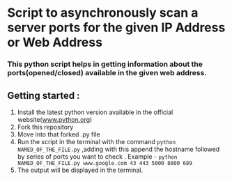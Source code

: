 # Script to asynchronously scan a server ports for the given IP Address or Web Address

### This python script helps in getting information about the ports(opened/closed) available in the given web address.

## Getting started : 
1. Install the latest python version available in the official website(www.python.org)
2. Fork this repository 
3. Move into that forked .py file
4. Run the script in the terminal with the command `python NAMED_OF_THE_FILE.py` ,adding with this append the hostname followed by series of ports you want to check . Example - `python NAMED_OF_THE_FILE.py www.google.com 43 443 5000 8800 689`
6. The output will be displayed in the terminal. 
